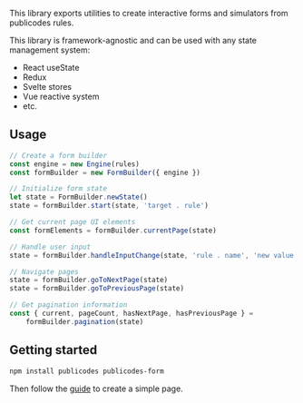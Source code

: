This library exports utilities to create interactive forms and simulators from publicodes rules.

This library is framework-agnostic and can be used with any state management system:

- React useState
- Redux
- Svelte stores
- Vue reactive system
- etc.

## Usage

```typescript
// Create a form builder
const engine = new Engine(rules)
const formBuilder = new FormBuilder({ engine })

// Initialize form state
let state = FormBuilder.newState()
state = formBuilder.start(state, 'target . rule')

// Get current page UI elements
const formElements = formBuilder.currentPage(state)

// Handle user input
state = formBuilder.handleInputChange(state, 'rule . name', 'new value')

// Navigate pages
state = formBuilder.goToNextPage(state)
state = formBuilder.goToPreviousPage(state)

// Get pagination information
const { current, pageCount, hasNextPage, hasPreviousPage } =
    formBuilder.pagination(state)
```

## Getting started

```sh
npm install publicodes publicodes-form
```

Then follow the [guide](https://publi.codes/docs/tutoriel#documentation-interactive) to create a simple page.
